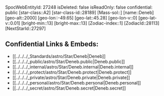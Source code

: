 ﻿---
location:
- 45.28
- 49.65
- 2000
tags:
- astro/Star
type: Star
---

SpocWebEntityId: 27248
isDeleted: false
isReadOnly: false
confidential: public
[star-class::A2]
[star-class-id::28189]
[Mass-sol::]
[name::Deneb]
[geo-alt::2000]
[geo-lon::-49.65]
[geo-lat::45.28]
[geo-lon-v::0]
[geo-lat-v::0.01]
[bright-min::13]
[bright-max::13]
[Zodiac-index::1]
[ZodiacId::28113]
[NextStarId::27297]



## Confidential Links & Embeds: 
- [[../../../_Standards/astro/Star/Deneb|Deneb]] 
- [[../../../_public/astro/Star/Deneb.public|Deneb.public]] 
- [[../../../_internal/astro/Star/Deneb.internal|Deneb.internal]] 
- [[../../../_protect/astro/Star/Deneb.protect|Deneb.protect]] 
- [[../../../_private/astro/Star/Deneb.private|Deneb.private]] 
- [[../../../_personal/astro/Star/Deneb.personal|Deneb.personal]] 
- [[../../../_secret/astro/Star/Deneb.secret|Deneb.secret]]


